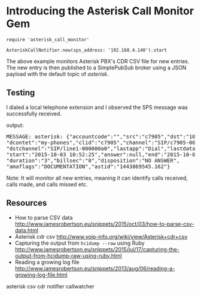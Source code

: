 # Introducing the Asterisk Call Monitor Gem

    require 'asterisk_call_monitor'

    AsteriskCallNotifier.new(sps_address: '192.168.4.140').start

The above example monitors Asterisk PBX's CDR CSV file for new entries. The new entry is then published to a SimplePubSub broker using a JSON payload with the default topic of *asterisk*.

## Testing

I dialed a local telephone extension and I observed the SPS message was successfully received.

output:

<pre>MESSAGE: asterisk: {"accountcode":"","src":"c7905","dst":"1011",
"dcontet":"my-phones","clid":"c7905","channel":"SIP/c7905-0000009f",
"dstchannel":"SIP/line1-000000a0","lastapp":"Dial","lastdata":"SIP/line1,20",
"start":"2015-10-03 10:52:25","answer":null,"end":"2015-10-03 10:52:28",
"duration":"3","billsec":"0","disposition":"NO ANSWER",
"amaflags":"DOCUMENTATION","astid":"1443869545.162"}
</pre>

Note: It will monitor all new entries, meaning it can identify calls received, calls made, and calls missed etc.

## Resources

* How to parse CSV data http://www.jamesrobertson.eu/snippets/2015/oct/03/how-to-parse-csv-data.html
* Asterisk cdr csv http://www.voip-info.org/wiki/view/Asterisk+cdr+csv
* Capturing the output from `hcidump --raw` using Ruby http://www.jamesrobertson.eu/snippets/2015/jul/17/capturing-the-output-from-hcidump-raw-using-ruby.html
* Reading a growing log file http://www.jamesrobertson.eu/snippets/2013/aug/06/reading-a-growing-log-file.html

asterisk csv cdr notifier callwatcher
